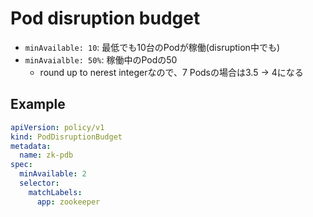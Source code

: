 # Pod disruption budget

* `minAvailable: 10`: 最低でも10台のPodが稼働(disruption中でも)
* `minAvaialble: 50%`: 稼働中のPodの50
  * round up to nerest integerなので、7 Podsの場合は3.5 -> 4になる


## Example

```yaml
apiVersion: policy/v1
kind: PodDisruptionBudget
metadata:
  name: zk-pdb
spec:
  minAvailable: 2
  selector:
    matchLabels:
      app: zookeeper
```
